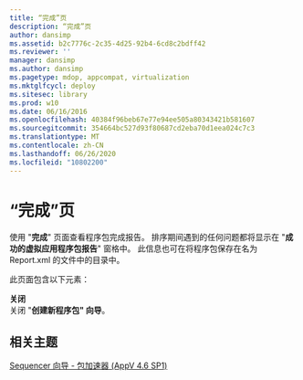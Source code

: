 ```yaml
---
title: “完成”页
description: “完成”页
author: dansimp
ms.assetid: b2c7776c-2c35-4d25-92b4-6cd8c2bdff42
ms.reviewer: ''
manager: dansimp
ms.author: dansimp
ms.pagetype: mdop, appcompat, virtualization
ms.mktglfcycl: deploy
ms.sitesec: library
ms.prod: w10
ms.date: 06/16/2016
ms.openlocfilehash: 40384f96beb67e77e94ee505a80343421b581607
ms.sourcegitcommit: 354664bc527d93f80687cd2eba70d1eea024c7c3
ms.translationtype: MT
ms.contentlocale: zh-CN
ms.lasthandoff: 06/26/2020
ms.locfileid: "10802200"
---
```

# “完成”页


使用 "**完成**" 页面查看程序包完成报告。 排序期间遇到的任何问题都将显示在 "**成功的虚拟应用程序包报告**" 窗格中。 此信息也可在将程序包保存在名为 Report.xml 的文件中的目录中。

此页面包含以下元素：

<a href="" id="close"></a>**关闭**  
关闭 "**创建新程序包" 向导**。

## 相关主题


[Sequencer 向导 - 包加速器 (AppV 4.6 SP1)](sequencer-wizard---package-accelerator--appv-46-sp1-.md)

 

 





